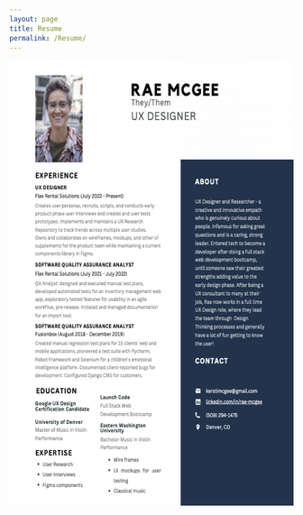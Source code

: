 ```yaml
---
layout: page
title: Resume
permalink: /Resume/
---
```


<img src="https://github.com/RH-X/portfolio/blob/gh-pages/docs/about-page/rae-mcgee-resume.png?raw=true" height="791" width="612"/>



